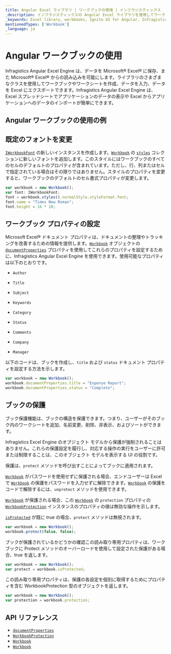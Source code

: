 ```yaml
---
title: Angular Excel ライブラリ | ワークブックの使用 | インフラジスティックス
_description: インフラジスティックスの Angular Excel ライブラリを使用してワークブックおよびワークシートを作成し、データを入力して日付を Microsoft®Excel にエクスポートします。詳細については、Ignite UI for Angular Excel のチュートリアルを参照してください。
_keywords: Excel library, workbooks, Ignite UI for Angular, Infragistics, Excel ライブラリ, ワークブック, インフラジスティックス
mentionedTypes: ['Workbook']
_language: ja
---
```


# Angular ワークブックの使用

Infragistics Angular Excel Engine は、データを Microsoft® Excel® に保存、また Microsoft® Excel® からの読み込みを可能にします。ライブラリのさまざまなクラスを使用してワークブックやワークシートを作成、データを入力、データを Excel にエクスポートできます。Infragistics Angular Excel Engine は、Excel スプレッドシートでアプリケーションのデータの表示や Excel からアプリケーションへのデータのインポートが簡単にできます。

## Angular ワークブックの使用の例

<code-view style="height: 500px" alt="Angular ワークブックの使用の例"
           data-demos-base-url="{environment:dvDemosBaseUrl}"
                    iframe-src="{environment:dvDemosBaseUrl}/excel/excel-library/operations-on-workbooks"
                                                 github-src="excel/excel-library/operations-on-workbooks">
</code-view>


<div class="divider--half"></div>

## 既定のフォントを変更

[`IWorkbookFont`]({environment:dvApiBaseUrl}/products/ignite-ui-angular/api/docs/typescript/latest/interfaces/igniteui_angular_excel.iworkbookfont.html) の新しいインスタンスを作成します。[`Workbook`]({environment:dvApiBaseUrl}/products/ignite-ui-angular/api/docs/typescript/latest/classes/igniteui_angular_excel.workbook.html) の [`styles`]({environment:dvApiBaseUrl}/products/ignite-ui-angular/api/docs/typescript/latest/classes/igniteui_angular_excel.workbook.html#styles) コレクションに新しいフォントを追加します。このスタイルにはワークブックのすべてのセルのデフォルトのプロパティが含まれています。ただし、行、列またはセルで指定されている場合はその限りではありません。スタイルのプロパティを変更すると、ワークブックのデフォルトのセル書式プロパティが変更します。

```ts
var workbook = new Workbook();
var font: IWorkbookFont;
font = workbook.styles().normalStyle.styleFormat.font;
font.name = "Times New Roman";
font.height = 16 * 20;
```

## ワークブック プロパティの設定

Microsoft Excel® ドキュメント プロパティは、ドキュメントの整理やトラッキングを改善するための情報を提供します。[`Workbook`]({environment:dvApiBaseUrl}/products/ignite-ui-angular/api/docs/typescript/latest/classes/igniteui_angular_excel.workbook.html) オブジェクトの [`documentProperties`]({environment:dvApiBaseUrl}/products/ignite-ui-angular/api/docs/typescript/latest/classes/igniteui_angular_excel.workbook.html#documentproperties) プロパティを使用してこれらのプロパティを設定するために、Infragistics Angular Excel Engine を使用できます。使用可能なプロパティは以下のとおりです。

*   `Author`

*   `Title`

*   `Subject`

*   `Keywords`

*   `Category`

*   `Status`

*   `Comments`

*   `Company`

*   `Manager`

以下のコードは、ブックを作成し、`title` および `status` ドキュメント プロパティを設定する方法を示します。

```ts
var workbook = new Workbook();
workbook.documentProperties.title = "Expense Report";
workbook.documentProperties.status = "Complete";
```

## ブックの保護

ブック保護機能は、ブックの構造を保護できます。つまり、ユーザーがそのブック内のワークシートを追加、名前変更、削除、非表示、およびソートができます。

Infragistics Excel Engine のオブジェクト モデルから保護が強制されることはありません。これらの保護設定を履行し、対応する操作の実行をユーザーに許可または制限することは、このオブジェクト モデルを表示する UI の役割です。

保護は、`protect` メソッドを呼び出すことによってブックに適用されます。

[`Workbook`]({environment:dvApiBaseUrl}/products/ignite-ui-angular/api/docs/typescript/latest/classes/igniteui_angular_excel.workbook.html) がパスワードを使用せずに保護される場合、エンドユーザーは Excel で [`Workbook`]({environment:dvApiBaseUrl}/products/ignite-ui-angular/api/docs/typescript/latest/classes/igniteui_angular_excel.workbook.html) の保護をパスワードを入力せずに解除できます。[`Workbook`]({environment:dvApiBaseUrl}/products/ignite-ui-angular/api/docs/typescript/latest/classes/igniteui_angular_excel.workbook.html) の保護をコードで解除するには、`unprotect` メソッドを使用できます。

[`Workbook`]({environment:dvApiBaseUrl}/products/ignite-ui-angular/api/docs/typescript/latest/classes/igniteui_angular_excel.workbook.html) が保護される場合、この [`Workbook`]({environment:dvApiBaseUrl}/products/ignite-ui-angular/api/docs/typescript/latest/classes/igniteui_angular_excel.workbook.html) の `protection` プロパティの [`WorkbookProtection`]({environment:dvApiBaseUrl}/products/ignite-ui-angular/api/docs/typescript/latest/classes/igniteui_angular_excel.workbookprotection.html) インスタンスのプロパティの値は無効な操作を示します。

[`isProtected`]({environment:dvApiBaseUrl}/products/ignite-ui-angular/api/docs/typescript/latest/classes/igniteui_angular_excel.workbook.html#isprotected) が既に true の場合、`protect` メソッドは無視されます。

```ts
var workbook = new Workbook();
workbook.protect(false, false);
```

ブックが保護されているかどうかの確認この読み取り専用プロパティは、ワークブックに Protect メソッドのオーバーロードを使用して設定された保護がある場合、true を返します。

```ts
var workbook = new Workbook();
var protect = workbook.isProtected;
```

この読み取り専用プロパティは、保護の各設定を個別に取得するためにプロパティを含む WorkbookProtection 型のオブジェクトを返します。

```ts
var workbook = new Workbook();
var protection = workbook.protection;
```

## API リファレンス

*   [`documentProperties`]({environment:dvApiBaseUrl}/products/ignite-ui-angular/api/docs/typescript/latest/classes/igniteui_angular_excel.workbook.html#documentproperties)
*   [`WorkbookProtection`]({environment:dvApiBaseUrl}/products/ignite-ui-angular/api/docs/typescript/latest/classes/igniteui_angular_excel.workbookprotection.html)
*   [`Workbook`]({environment:dvApiBaseUrl}/products/ignite-ui-angular/api/docs/typescript/latest/classes/igniteui_angular_excel.workbook.html)
*   [`Workbook`]({environment:dvApiBaseUrl}/products/ignite-ui-angular/api/docs/typescript/latest/classes/igniteui_angular_excel.workbook.html)
